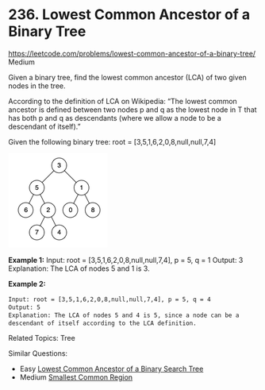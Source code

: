 # 236. Lowest Common Ancestor of a Binary Tree
<https://leetcode.com/problems/lowest-common-ancestor-of-a-binary-tree/>
Medium

Given a binary tree, find the lowest common ancestor (LCA) of two given nodes in the tree.

According to the definition of LCA on Wikipedia: “The lowest common ancestor is defined between two nodes p and q as the lowest node in T that has both p and q as descendants (where we allow a node to be a descendant of itself).”

Given the following binary tree:  root = [3,5,1,6,2,0,8,null,null,7,4]

![alt text](../resources/binarytree.png)

**Example 1:**
    Input: root = [3,5,1,6,2,0,8,null,null,7,4], p = 5, q = 1
    Output: 3
    Explanation: The LCA of nodes 5 and 1 is 3.

**Example 2:**

    Input: root = [3,5,1,6,2,0,8,null,null,7,4], p = 5, q = 4
    Output: 5
    Explanation: The LCA of nodes 5 and 4 is 5, since a node can be a descendant of itself according to the LCA definition.

Related Topics: Tree

Similar Questions: 

* Easy [Lowest Common Ancestor of a Binary Search Tree](https://leetcode.com/problems/lowest-common-ancestor-of-a-binary-search-tree/)
* Medium [Smallest Common Region](https://leetcode.com/problems/lowest-common-ancestor-of-a-binary-search-tree/)